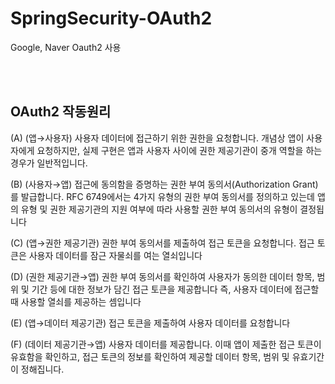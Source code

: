 # SpringSecurity-OAuth2

Google, Naver Oauth2 사용

<br><br>

## OAuth2 작동원리

(A) (앱→사용자) 사용자 데이터에 접근하기 위한 권한을 요청합니다. 개념상 앱이 사용자에게 요청하지만, 실제 구현은 앱과 사용자 사이에 권한 제공기관이 중개 역할을 하는 경우가 일반적입니다.

(B) (사용자→앱) 접근에 동의함을 증명하는 권한 부여 동의서(Authorization Grant)를 발급합니다. RFC 6749에서는 4가지 유형의 권한 부여 동의서를 정의하고 있는데 앱의 유형 및 권한 제공기관의 지원 여부에 따라 사용할 권한 부여 동의서의 유형이 결정됩니다

(C) (앱→권한 제공기관) 권한 부여 동의서를 제출하여 접근 토큰을 요청합니다. 접근 토큰은 사용자 데이터를 잠근 자물쇠를 여는 열쇠입니다

(D) (권한 제공기관→앱) 권한 부여 동의서를 확인하여 사용자가 동의한 데이터 항목, 범위 및 기간 등에 대한 정보가 담긴 접근 토큰을 제공합니다
즉, 사용자 데이터에 접근할 때 사용할 열쇠를 제공하는 셈입니다

(E) (앱→데이터 제공기관) 접근 토큰을 제출하여 사용자 데이터를 요청합니다

(F) (데이터 제공기관→앱) 사용자 데이터를 제공합니다. 이때 앱이 제출한 접근 토큰이 유효함을 확인하고, 접근 토큰의 정보를 확인하여 제공할 데이터 항목, 범위 및 유효기간이 정해집니다.

